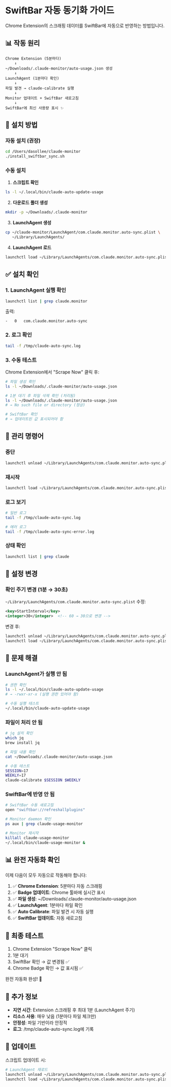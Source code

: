 # SwiftBar 자동 동기화 가이드

Chrome Extension의 스크래핑 데이터를 SwiftBar에 자동으로 반영하는 방법입니다.

## 📊 작동 원리

```
Chrome Extension (5분마다)
    ↓
~/Downloads/.claude-monitor/auto-usage.json 생성
    ↓
LaunchAgent (1분마다 확인)
    ↓
파일 발견 → claude-calibrate 실행
    ↓
Monitor 업데이트 + SwiftBar 새로고침
    ↓
SwiftBar에 최신 사용량 표시 ✨
```

## 🚀 설치 방법

### 자동 설치 (권장)

```bash
cd /Users/dasollee/claude-monitor
./install_swiftbar_sync.sh
```

### 수동 설치

1. **스크립트 확인**
```bash
ls -l ~/.local/bin/claude-auto-update-usage
```

2. **다운로드 폴더 생성**
```bash
mkdir -p ~/Downloads/.claude-monitor
```

3. **LaunchAgent 생성**
```bash
cp ~/claude-monitor/LaunchAgent/com.claude.monitor.auto-sync.plist \
   ~/Library/LaunchAgents/
```

4. **LaunchAgent 로드**
```bash
launchctl load ~/Library/LaunchAgents/com.claude.monitor.auto-sync.plist
```

## ✅ 설치 확인

### 1. LaunchAgent 실행 확인
```bash
launchctl list | grep claude.monitor
```

출력:
```
-	0	com.claude.monitor.auto-sync
```

### 2. 로그 확인
```bash
tail -f /tmp/claude-auto-sync.log
```

### 3. 수동 테스트

Chrome Extension에서 "Scrape Now" 클릭 후:
```bash
# 파일 생성 확인
ls -l ~/Downloads/.claude-monitor/auto-usage.json

# 1분 대기 후 파일 삭제 확인 (처리됨)
ls -l ~/Downloads/.claude-monitor/auto-usage.json
# → No such file or directory (정상)

# SwiftBar 확인
# → 업데이트된 값 표시되어야 함
```

## 🔧 관리 명령어

### 중단
```bash
launchctl unload ~/Library/LaunchAgents/com.claude.monitor.auto-sync.plist
```

### 재시작
```bash
launchctl load ~/Library/LaunchAgents/com.claude.monitor.auto-sync.plist
```

### 로그 보기
```bash
# 일반 로그
tail -f /tmp/claude-auto-sync.log

# 에러 로그
tail -f /tmp/claude-auto-sync-error.log
```

### 상태 확인
```bash
launchctl list | grep claude
```

## 📝 설정 변경

### 확인 주기 변경 (1분 → 30초)

`~/Library/LaunchAgents/com.claude.monitor.auto-sync.plist` 수정:
```xml
<key>StartInterval</key>
<integer>30</integer>  <!-- 60 → 30으로 변경 -->
```

변경 후:
```bash
launchctl unload ~/Library/LaunchAgents/com.claude.monitor.auto-sync.plist
launchctl load ~/Library/LaunchAgents/com.claude.monitor.auto-sync.plist
```

## 🐛 문제 해결

### LaunchAgent가 실행 안 됨
```bash
# 권한 확인
ls -l ~/.local/bin/claude-auto-update-usage
# → -rwxr-xr-x (실행 권한 있어야 함)

# 수동 실행 테스트
~/.local/bin/claude-auto-update-usage
```

### 파일이 처리 안 됨
```bash
# jq 설치 확인
which jq
brew install jq

# 파일 내용 확인
cat ~/Downloads/.claude-monitor/auto-usage.json

# 수동 테스트
SESSION=17
WEEKLY=17
claude-calibrate $SESSION $WEEKLY
```

### SwiftBar에 반영 안 됨
```bash
# SwiftBar 수동 새로고침
open "swiftbar://refreshallplugins"

# Monitor daemon 확인
ps aux | grep claude-usage-monitor

# Monitor 재시작
killall claude-usage-monitor
~/.local/bin/claude-usage-monitor &
```

## 📊 완전 자동화 확인

이제 다음이 모두 자동으로 작동해야 합니다:

1. ✅ **Chrome Extension**: 5분마다 자동 스크래핑
2. ✅ **Badge 업데이트**: Chrome 툴바에 실시간 표시
3. ✅ **파일 생성**: ~/Downloads/.claude-monitor/auto-usage.json
4. ✅ **LaunchAgent**: 1분마다 파일 확인
5. ✅ **Auto Calibrate**: 파일 발견 시 자동 실행
6. ✅ **SwiftBar 업데이트**: 자동 새로고침

## 🎯 최종 테스트

1. Chrome Extension "Scrape Now" 클릭
2. 1분 대기
3. SwiftBar 확인 → 값 변경됨 ✅
4. Chrome Badge 확인 → 값 표시됨 ✅

완전 자동화 완성! 🎉

## 📌 추가 정보

- **지연 시간**: Extension 스크래핑 후 최대 1분 (LaunchAgent 주기)
- **리소스 사용**: 매우 낮음 (1분마다 파일 체크만)
- **안정성**: 파일 기반이라 안정적
- **로그**: /tmp/claude-auto-sync.log에 기록

## 🔄 업데이트

스크립트 업데이트 시:
```bash
# LaunchAgent 재로드
launchctl unload ~/Library/LaunchAgents/com.claude.monitor.auto-sync.plist
launchctl load ~/Library/LaunchAgents/com.claude.monitor.auto-sync.plist
```
